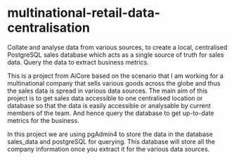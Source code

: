 # multinational-retail-data-centralisation

Collate and analyse data from various sources, to create a local, centralised PostgreSQL sales database which acts as a single source of truth for sales data. Query the data to extract business metrics.

This is a project from AiCore based on the scenario that I am working for a multinational company that sells various goods across the globe and thus the sales data is spread in various data sources. The main aim of this project is to get sales data accessible to one centralised location or database so that the data is easily accessible or analysable by current members of the team. And hence query the database to get up-to-date metrics for the business.

In this project we are using pgAdmin4 to store the data in the database sales_data and postgreSQL for querying. This database will store all the company information once you extract it for the various data sources.
